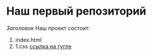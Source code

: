 # Наш первый репозиторий
*Заголовок*
Наш проект состоит:
1. index.html
2. 1.css
[ссылка на гугле](https://www.google.com)